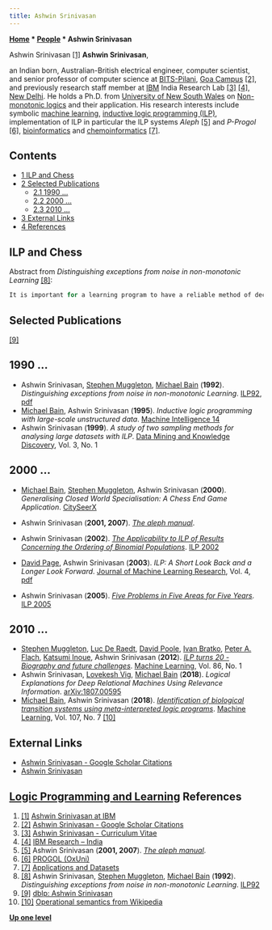 ```yaml
---
title: Ashwin Srinivasan
---
```

**[Home](Home "Home") * [People](People "People") * Ashwin Srinivasan**

[](http://www.cse.iitd.ernet.in/~ashwin/) Ashwin Srinivasan <a id="cite-note-1" href="#cite-ref-1">[1]</a>
**Ashwin Srinivasan**,

an Indian born, Australian-British electrical engineer, computer scientist, and senior professor of computer science at [BITS-Pilani](https://en.wikipedia.org/wiki/Birla_Institute_of_Technology_and_Science,_Pilani), [Goa Campus](https://en.wikipedia.org/wiki/Birla_Institute_of_Technology_and_Science,_Pilani_%E2%80%93_Goa_Campus) <a id="cite-note-2" href="#cite-ref-2">[2]</a>, and previously research staff member at [IBM](index.php?title=IBM&action=edit&redlink=1 "IBM (page does not exist)") India Research Lab <a id="cite-note-3" href="#cite-ref-3">[3]</a> <a id="cite-note-4" href="#cite-ref-4">[4]</a>, [New Delhi](https://en.wikipedia.org/wiki/New_Delhi).
He holds a Ph.D. from [University of New South Wales](https://en.wikipedia.org/wiki/University_of_New_South_Wales) on [Non-monotonic logics](https://en.wikipedia.org/wiki/Non-monotonic_logic) and their application.
His research interests include symbolic [machine learning](Learning "Learning"), [inductive logic programming (ILP)](https://en.wikipedia.org/wiki/Inductive_logic_programming), implementation of ILP in particular the ILP systems *Aleph* <a id="cite-note-5" href="#cite-ref-5">[5]</a> and *P-Progol* <a id="cite-note-6" href="#cite-ref-6">[6]</a>, [bioinformatics](https://en.wikipedia.org/wiki/Bioinformatics) and [chemoinformatics](https://en.wikipedia.org/wiki/Cheminformatics) <a id="cite-note-7" href="#cite-ref-7">[7]</a>.

## Contents

- [1 ILP and Chess](#ilp-and-chess)
- [2 Selected Publications](#selected-publications)
  - [2.1 1990 ...](#1990-...)
  - [2.2 2000 ...](#2000-...)
  - [2.3 2010 ...](#2010-...)
- [3 External Links](#external-links)
- [4 References](#references)

## ILP and Chess

Abstract from *Distinguishing exceptions from noise in non-monotonic Learning* <a id="cite-note-8" href="#cite-ref-8">[8]</a>:

```C++
It is important for a learning program to have a reliable method of deciding whether to treat errors as noise or to include them as exceptions within a growing first-order theory. We explore the use of an information-theoretic measure to decide this problem within the non-monotonic learning framework defined by Closed-World-Specialisation. The approach adopted uses a model that consists of a reference Turing machine which accepts an encoding of a theory and proofs on its input tape and generates the observed data on the output tape. Within this model, the theory is said to `compress' data if the length of the input tape is shorter than that of the output tape. Data found to be incompressible are deemed to be `noise'. We use this feature to implement a compression-guided specialisation procedure that searches for the best-fitting theory for the data (that is, the one with the shortest input tape length). The approach is empirically evaluated on the standard Inductive Logic Programming problem of learning classification rules for the [KRK](KRK "KRK") chess endgame. 

```

## Selected Publications

<a id="cite-note-9" href="#cite-ref-9">[9]</a>

## 1990 ...

- Ashwin Srinivasan, [Stephen Muggleton](Stephen_Muggleton "Stephen Muggleton"), [Michael Bain](Michael_Bain "Michael Bain") (**1992**). *Distinguishing exceptions from noise in non-monotonic Learning*. [ILP92](http://www.cs.york.ac.uk/ILP-events/ILP-1992/), [pdf](https://pdfs.semanticscholar.org/fd37/06021c2230104a6f89cc93b341b7896e26bb.pdf)
- [Michael Bain](Michael_Bain "Michael Bain"), Ashwin Srinivasan (**1995**). *Inductive logic programming with large-scale unstructured data*. [Machine Intelligence 14](http://www.doc.ic.ac.uk/~shm/MI/mi14.html)
- Ashwin Srinivasan (**1999**). *A study of two sampling methods for analysing large datasets with ILP*. [Data Mining and Knowledge Discovery](http://www.springerlink.com/content/100254/?MUD=MP), Vol. 3, No. 1

## 2000 ...

- [Michael Bain](Michael_Bain "Michael Bain"), [Stephen Muggleton](Stephen_Muggleton "Stephen Muggleton"), Ashwin Srinivasan (**2000**). *Generalising Closed World Specialisation: A Chess End Game Application*. [CitySeerX](http://citeseerx.ist.psu.edu/viewdoc/summary?doi=10.1.1.24.3499)

- Ashwin Srinivasan (**2001, 2007**). *[The aleph manual](https://www.cs.ox.ac.uk/activities/programinduction/Aleph/aleph.html)*.

- Ashwin Srinivasan (**2002**). *[The Applicability to ILP of Results Concerning the Ordering of Binomial Populations](https://link.springer.com/chapter/10.1007/3-540-36468-4_16)*. [ILP 2002](https://dblp.uni-trier.de/db/conf/ilp/ilp2002.html)

- [David Page](https://dblp.uni-trier.de/pers/hd/p/Page:David), Ashwin Srinivasan (**2003**). *ILP: A Short Look Back and a Longer Look Forward*. [Journal of Machine Learning Research](https://en.wikipedia.org/wiki/Journal_of_Machine_Learning_Research), Vol. 4, [pdf](http://www.jmlr.org/papers/volume4/page03a/page03a.pdf)

- Ashwin Srinivasan (**2005**). *[Five Problems in Five Areas for Five Years](https://link.springer.com/chapter/10.1007/11536314_28)*. [ILP 2005](https://dblp.uni-trier.de/db/conf/ilp/ilp2005.html)

## 2010 ...

- [Stephen Muggleton](Stephen_Muggleton "Stephen Muggleton"), [Luc De Raedt](Mathematician#LDRaedt "Mathematician"), [David Poole](Mathematician#DPoole "Mathematician"), [Ivan Bratko](Ivan_Bratko "Ivan Bratko"), [Peter A. Flach](https://en.wikipedia.org/wiki/Peter_Flach), [Katsumi Inoue](http://research.nii.ac.jp/~inoue/official/content_e.html), Ashwin Srinivasan (**2012**). *[ILP turns 20 - Biography and future challenges](https://link.springer.com/article/10.1007/s10994-011-5259-2)*. [Machine Learning](<https://en.wikipedia.org/wiki/Machine_Learning_(journal)>), Vol. 86, No. 1
- Ashwin Srinivasan, [Lovekesh Vig](index.php?title=Lovekesh_Vig&action=edit&redlink=1 "Lovekesh Vig (page does not exist)"), [Michael Bain](Michael_Bain "Michael Bain") (**2018**). *Logical Explanations for Deep Relational Machines Using Relevance Information*. [arXiv:1807.00595](https://arxiv.org/abs/1807.00595)
- [Michael Bain](Michael_Bain "Michael Bain"), Ashwin Srinivasan (**2018**). *[Identification of biological transition systems using meta-interpreted logic programs](https://link.springer.com/article/10.1007/s10994-018-5709-1)*. [Machine Learning](<https://en.wikipedia.org/wiki/Machine_Learning_(journal)>), Vol. 107, No. 7 <a id="cite-note-10" href="#cite-ref-10">[10]</a>

## External Links

- [Ashwin Srinivasan - Google Scholar Citations](https://scholar.google.com.au/citations?user=zpNTeogAAAAJ&hl=en)
- [Ashwin Srinivasan](http://www.cse.iitd.ernet.in/~ashwin/)

## [Logic Programming and Learning](http://www.cse.iitd.ernet.in/~ashwin/courses/lpl/index.html) References

1. <a id="cite-ref-1" href="#cite-note-1">[1]</a> [Ashwin Srinivasan at IBM](http://www.cse.iitd.ernet.in/~ashwin/)
1. <a id="cite-ref-2" href="#cite-note-2">[2]</a> [Ashwin Srinivasan - Google Scholar Citations](https://scholar.google.com.au/citations?user=zpNTeogAAAAJ&hl=en)
1. <a id="cite-ref-3" href="#cite-note-3">[3]</a> [Ashwin Srinivasan - Curriculum Vitae](http://www.cse.iitd.ernet.in/~ashwin/work/resume.html)
1. <a id="cite-ref-4" href="#cite-note-4">[4]</a> [IBM Research – India](http://www-07.ibm.com/in/research/)
1. <a id="cite-ref-5" href="#cite-note-5">[5]</a> Ashwin Srinivasan (**2001, 2007**). *[The aleph manual](https://www.cs.ox.ac.uk/activities/programinduction/Aleph/aleph.html)*.
1. <a id="cite-ref-6" href="#cite-note-6">[6]</a> [PROGOL (OxUni)](http://www-ai.ijs.si/~ilpnet/systems/progol.html)
1. <a id="cite-ref-7" href="#cite-note-7">[7]</a> [Applications and Datasets](http://www.cse.iitd.ernet.in/~ashwin/work/machlearn/ilp/applications.html)
1. <a id="cite-ref-8" href="#cite-note-8">[8]</a> Ashwin Srinivasan, [Stephen Muggleton](Stephen_Muggleton "Stephen Muggleton"), [Michael Bain](Michael_Bain "Michael Bain") (**1992**). *Distinguishing exceptions from noise in non-monotonic Learning*. [ILP92](http://www.cs.york.ac.uk/ILP-events/ILP-1992/)
1. <a id="cite-ref-9" href="#cite-note-9">[9]</a> [dblp: Ashwin Srinivasan](https://dblp.uni-trier.de/pers/hd/s/Srinivasan:Ashwin)
1. <a id="cite-ref-10" href="#cite-note-10">[10]</a> [Operational semantics from Wikipedia](https://en.wikipedia.org/wiki/Operational_semantics)

**[Up one level](Engines "Engines")**

